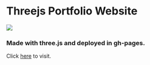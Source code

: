 # Threejs Portfolio Website
![](https://i.postimg.cc/fWdc0nZv/Capture.png)
### Made with three.js and deployed in gh-pages.
Click [here](https://anirudhpanda.github.io/threejs-web/) to visit.
